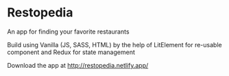# Restopedia
An app for finding your favorite restaurants

Build using Vanilla (JS, SASS, HTML) by the help of LitElement for re-usable component and Redux for state management

Download the app at http://restopedia.netlify.app/
